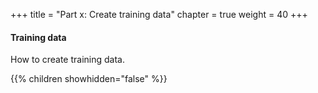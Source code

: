 +++
title = "Part x: Create training data"
chapter = true
weight = 40
+++

#### Training data

How to create training data.

{{% children showhidden="false" %}}
